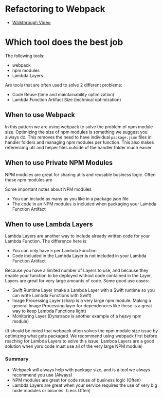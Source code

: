 # Refactoring to Webpack

- [Walkthrough Video](https://www.loom.com/share/3b32f103e0314f3d9485b851919ece8e)

# Which tool does the best job
The following tools:
- webpack
- npm modules
- Lambda Layers

Are tools that are often used to solve 2 different problems:
- Code Reuse (time and maintainability optimization)
- Lambda Function Artifact Size (technical optimization)


## When to use Webpack
In this pattern we are using webpack to solve the problem of npm module size. Optimizing the size of npm modules
is something we suggest you always do. This removes the need to have individual `package.json` files in handler
folders and managing npm modules per function. This also makes referencing util and helper files outside of the
handler folder much easier

## When to use Private NPM Modules
NPM modules are great for sharing utils and reusable business logic. Often these npm modules are 

Some important notes about NPM modules
- You can include as many as you like in a package.json file
- The code in an NPM modules is included when packaging your Lambda Function Artifact

## When to use Lambda Layers
Lambda Layers are another way to include already written code for your Lambda Function. The difference here is:
- You can only have 5 per Lambda Function
- Code included in the Lambda Layer is not included in your Lambda Function Artifact

Because you have a limited number of Layers to use, and because they enable your function to be deployed without code
contained in the Layer, Layers are great for very large amounts of code. Some good use cases:

- Swift Runtime Layer (make a Lambda Layer with a Swift runtime so you can write Lambda Functions with Swift)
- Image Processing Layer (sharp is a very large npm module. Making a general Image Processing layer for dependencies like
  these is a great way to keep Lambda Functions light)
- Monitoring Layer (Dynatrace is another example of a heavy npm module)

(It should be noted that webpack often solves the npm module size issue by optimizing what gets packaged. We recommend using webpack first before reaching
for Lambda Layers to solve this issue. Lambda Layers are a good solution when yoru code must use all of the very large NPM module)

### Summary
- Webpack will always help with package size, and is a tool we always recommend you use (Always)
- NPM modules are great for code reuse of business logic (Often)
- Lambda Layers are great when your service requires the use of very big node modules or binaries. (Less Often)
